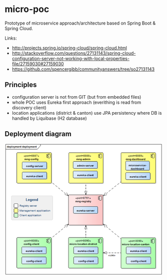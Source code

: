 # micro-poc
Prototype of microservice approach/architecture based on Spring Boot & Spring Cloud.

Links:
* http://projects.spring.io/spring-cloud/spring-cloud.html
* http://stackoverflow.com/questions/27131143/spring-cloud-configuration-server-not-working-with-local-properties-file/27159030#27159030
* https://github.com/spencergibb/communityanswers/tree/so27131143

## Principles
*   configuration server is not from GIT (but from embedded files)
*   whole POC uses Eureka first approach (everithing is read from discovery client)
*   location applications (district & canton) use JPA persistency where DB is handled by Liquibase (H2 database)

## Deployment diagram

![Alt text](/_resources/deployment-diagram.png?raw=true "Deployment diagram")
